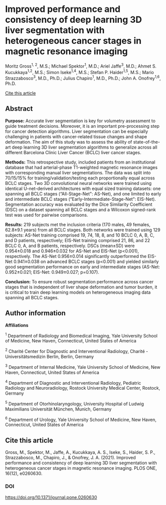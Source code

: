 # Improved performance and consistency of deep learning 3D liver segmentation with heterogeneous cancer stages in magnetic resonance imaging

Moritz Gross<sup>1, 2</sup>, M.S.; Michael Spektor<sup>1</sup>, M.D.; Ariel Jaffe<sup>3</sup>, M.D.; Ahmet S. Kucukkaya<sup>1,2</sup>, M.S.; Simon Iseke<sup>1,4</sup>, M.S.; Stefan P. Haider<sup>1,5</sup>, M.S.; Mario Strazzabosco<sup>3</sup>, M.D., Ph.D.; Julius Chapiro<sup>1</sup>, M.D., Ph.D.; John A. Onofrey<sup>1,6</sup>, Ph.D.

[Cite this article](#cite-this-article)

## Abstract

**Purpose:** Accurate liver segmentation is key for volumetry assessment to guide treatment decisions. Moreover, it is an important pre-processing step for cancer detection algorithms. Liver segmentation can be especially challenging in patients with cancer-related tissue changes and shape deformation. The aim of this study was to assess the ability of state-of-the-art deep learning 3D liver segmentation algorithms to generalize across all different Barcelona Clinic Liver Cancer (BCLC) liver cancer stages.

**Methods:** This retrospective study, included patients from an institutional database that had arterial-phase T1-weighted magnetic resonance images with corresponding manual liver segmentations. The data was split into 70/15/15% for training/validation/testing each proportionally equal across BCLC stages. Two 3D convolutional neural networks were trained using identical U-net-derived architectures with equal sized training datasets: one spanning all BCLC stages (“All-Stage-Net": AS-Net), and one limited to early and intermediate BCLC stages (“Early-Intermediate-Stage-Net": EIS-Net). Segmentation accuracy was evaluated by the Dice Similarity Coefficient (DSC) on a dataset spanning all BCLC stages and a Wilcoxon signed-rank test was used for pairwise comparisons.

**Results:** 219 subjects met the inclusion criteria (170 males, 49 females, 62.8±9.1 years) from all BCLC stages. Both networks were trained using 129 subjects: AS-Net training comprised 19, 74, 18, 8, and 10 BCLC 0, A, B, C, and D patients, respectively; EIS-Net training comprised 21, 86, and 22 BCLC 0, A, and B patients, respectively. DSCs (mean±SD) were 0.954±0.018 and 0.946±0.032 for AS-Net and EIS-Net (p<0.001), respectively. The AS-Net 0.956±0.014 significantly outperformed the EIS-Net 0.941±0.038 on advanced BCLC stages (p<0.001) and yielded similarly good segmentation performance on early and intermediate stages (AS-Net: 0.952±0.021; EIS-Net: 0.949±0.027; p=0.107).

**Conclusion:** To ensure robust segmentation performance across cancer stages that is independent of liver shape deformation and tumor burden, it is critical to train deep learning models on heterogeneous imaging data spanning all BCLC stages.


## Author information

**Affiliations**

<sup>1</sup>	Department of Radiology and Biomedical Imaging, Yale University School of Medicine, New Haven, Connecticut, United States of America 

<sup>2</sup>	Charité Center for Diagnostic and Interventional Radiology, Charité - Universitätsmedizin Berlin, Berlin, Germany

<sup>3</sup>	Department of Internal Medicine, Yale University School of Medicine, New Haven, Connecticut, United States of America

<sup>4</sup>	Department of Diagnostic and Interventional Radiology, Pediatric Radiology and Neuroradiology, Rostock University Medical Center, Rostock, Germany

<sup>5</sup> 	Department of Otorhinolaryngology, University Hospital of Ludwig Maximilians Universität München, Munich, Germany

<sup>6</sup>  Department of Urology, Yale University School of Medicine, New Haven, Connecticut, United States of America

## Cite this article
Gross, M., Spektor, M., Jaffe, A., Kucukkaya, A. S., Iseke, S., Haider, S. P., Strazzabosco, M., Chapiro, J., & Onofrey, J. A. (2021). Improved performance and consistency of deep learning 3D liver segmentation with heterogeneous cancer stages in magnetic resonance imaging. PLOS ONE, 16(12), e0260630.

### DOI
https://doi.org/10.1371/journal.pone.0260630


